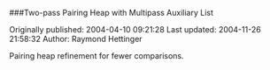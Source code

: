 ###Two-pass Pairing Heap with Multipass Auxiliary List

Originally published: 2004-04-10 09:21:28
Last updated: 2004-11-26 21:58:32
Author: Raymond Hettinger

Pairing heap refinement for fewer comparisons.